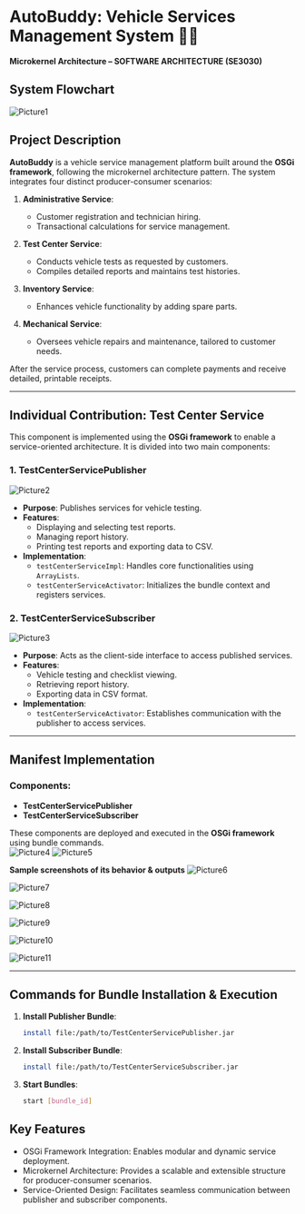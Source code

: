 # AutoBuddy: Vehicle Services Management System 🚗🔧  
**Microkernel Architecture – SOFTWARE ARCHITECTURE (SE3030)**  

## System Flowchart
![Picture1](https://github.com/user-attachments/assets/92ea0eaf-116a-4063-b0ca-d1f05098f3e5)

## Project Description  
**AutoBuddy** is a vehicle service management platform built around the **OSGi framework**, following the microkernel architecture pattern. The system integrates four distinct producer-consumer scenarios:  

1. **Administrative Service**:  
   - Customer registration and technician hiring.  
   - Transactional calculations for service management.  

2. **Test Center Service**:  
   - Conducts vehicle tests as requested by customers.  
   - Compiles detailed reports and maintains test histories.  

3. **Inventory Service**:  
   - Enhances vehicle functionality by adding spare parts.  

4. **Mechanical Service**:  
   - Oversees vehicle repairs and maintenance, tailored to customer needs.  

After the service process, customers can complete payments and receive detailed, printable receipts.  

---

## Individual Contribution: Test Center Service  
This component is implemented using the **OSGi framework** to enable a service-oriented architecture. It is divided into two main components:  

### 1. **TestCenterServicePublisher**  
![Picture2](https://github.com/user-attachments/assets/e453e34b-74af-40d4-add9-c7950bc6e816)

- **Purpose**: Publishes services for vehicle testing.  
- **Features**:  
  - Displaying and selecting test reports.  
  - Managing report history.  
  - Printing test reports and exporting data to CSV.  
- **Implementation**:  
  - `testCenterServiceImpl`: Handles core functionalities using `ArrayLists`.  
  - `testCenterServiceActivator`: Initializes the bundle context and registers services.  

### 2. **TestCenterServiceSubscriber**  
![Picture3](https://github.com/user-attachments/assets/43f1af29-50ff-4265-8f34-fc66ef47ca12)

- **Purpose**: Acts as the client-side interface to access published services.  
- **Features**:  
  - Vehicle testing and checklist viewing.  
  - Retrieving report history.  
  - Exporting data in CSV format.  
- **Implementation**:  
  - `testCenterServiceActivator`: Establishes communication with the publisher to access services.  

---

## Manifest Implementation  
### Components:  
- **TestCenterServicePublisher**  
- **TestCenterServiceSubscriber**  

These components are deployed and executed in the **OSGi framework** using bundle commands.  
![Picture4](https://github.com/user-attachments/assets/7bc82da6-bab7-40c4-9799-84d21d33f4e2)
![Picture5](https://github.com/user-attachments/assets/0a7d0312-2248-4175-8b4a-7d05870c9dc9)

**Sample screenshots of its behavior & outputs**
![Picture6](https://github.com/user-attachments/assets/c12f0330-a9ec-4b50-a7e0-a43931d7cde4)

![Picture7](https://github.com/user-attachments/assets/afa86db7-70d0-4597-8846-84d59155013d)

![Picture8](https://github.com/user-attachments/assets/e42b8a4c-9bcb-4cd9-b84e-7d580e617d5f)

![Picture9](https://github.com/user-attachments/assets/b8629ba2-b839-46b8-a8cf-0fbdfa8fee97)

![Picture10](https://github.com/user-attachments/assets/feb444ad-df8d-42a4-bb4c-aaf86561c950)

![Picture11](https://github.com/user-attachments/assets/838af33d-93c1-49df-9da1-ae2c91644d6d)

---

## Commands for Bundle Installation & Execution  
1. **Install Publisher Bundle**:  
   ```bash
   install file:/path/to/TestCenterServicePublisher.jar

2. **Install Subscriber Bundle**:
   ```bash
   install file:/path/to/TestCenterServiceSubscriber.jar

3. **Start Bundles**:
   ```bash
   start [bundle_id]

## Key Features
- OSGi Framework Integration: Enables modular and dynamic service deployment.
- Microkernel Architecture: Provides a scalable and extensible structure for producer-consumer scenarios.
- Service-Oriented Design: Facilitates seamless communication between publisher and subscriber components.
